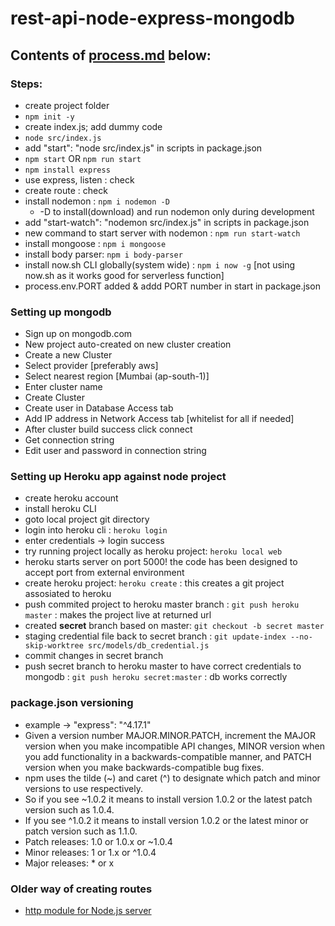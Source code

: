 # rest-api-node-express-mongodb

## Contents of [process.md](process.md) below:

### Steps:
- create project folder
- `npm init -y`
- create index.js; add dummy code
- `node src/index.js`
- add "start": "node src/index.js" in scripts in package.json
- `npm start` OR `npm run start`
- `npm install express`
- use express, listen : check
- create route : check
- install nodemon : `npm i nodemon -D`
    - -D to install(download) and run nodemon only during development
- add "start-watch": "nodemon src/index.js" in scripts in package.json
- new command to start server with nodemon : `npm run start-watch`
- install mongoose : `npm i mongoose`
- install body parser: `npm i body-parser`
- install now.sh CLI globally(system wide) : `npm i now -g` [not using now.sh as it works good for serverless function]
- process.env.PORT added & addd PORT number in start in package.json

### Setting up mongodb
- Sign up on mongodb.com
- New project auto-created on new cluster creation
- Create a new Cluster
- Select provider [preferably aws]
- Select nearest region [Mumbai (ap-south-1)]
- Enter cluster name
- Create Cluster
- Create user in Database Access tab
- Add IP address in Network Access tab [whitelist for all if needed]
- After cluster build success click connect
- Get connection string
- Edit user and password in connection string

### Setting up Heroku app against node project
- create heroku account
- install heroku CLI
- goto local project git directory
- login into heroku cli : `heroku login`
- enter credentials -> login success
- try running project locally as heroku project: `heroku local web`
- heroku starts server on port 5000! the code has been designed to accept port from external environment
- create heroku project: `heroku create` : this creates a git project assosiated to heroku
- push commited project to heroku master branch : `git push heroku master` : makes the project live at returned url
- created **secret** branch based on master: `git checkout -b secret master`
- staging credential file back to secret branch : `git update-index --no-skip-worktree src/models/db_credential.js`
- commit changes in secret branch
- push secret branch to heroku master to have correct credentials to mongodb : `git push heroku secret:master` : db works correctly

### package.json versioning
- example -> "express": "^4.17.1"
- Given a version number MAJOR.MINOR.PATCH, increment the MAJOR version when you make incompatible API changes, MINOR version when you add functionality in a backwards-compatible manner, and PATCH version when you make backwards-compatible bug fixes.
- npm uses the tilde (~) and caret (^) to designate which patch and minor versions to use respectively.
- So if you see ~1.0.2 it means to install version 1.0.2 or the latest patch version such as 1.0.4.
- If you see ^1.0.2 it means to install version 1.0.2 or the latest minor or patch version such as 1.1.0.
- Patch releases: 1.0 or 1.0.x or ~1.0.4
- Minor releases: 1 or 1.x or ^1.0.4
- Major releases: * or x

### Older way of creating routes
- [http module for Node.js server](https://blog.risingstack.com/your-first-node-js-http-server/#thehttpmoduleforyournodejsserver)